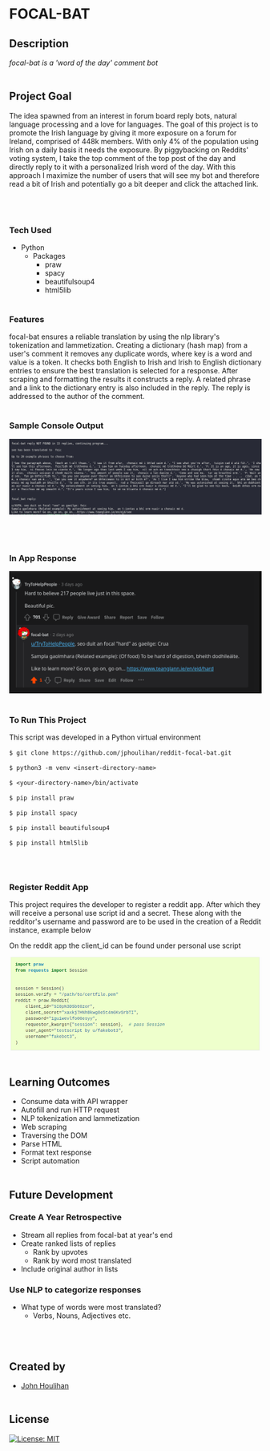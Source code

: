 # **FOCAL-BAT** 

## **Description** 
_focal-bat is a 'word of the day' comment bot_<br/><br/>

## **Project Goal**
The idea spawned from an interest in forum board reply bots, natural language processing and a love for languages. The goal of this project is to promote the Irish language by giving it more exposure on a forum for Ireland, comprised of 448k members. With only 4% of the population using Irish on a daily basis it needs the exposure. By piggybacking on Reddits' voting system, I take the top comment of the top post of the day and directly reply to it with a personalized Irish word of the day. With this approach I maximize the number of users that will see my bot and therefore read a bit of Irish and potentially go a bit deeper and click the attached link.<br/><br/><br/><br/>

### **Tech Used**
* Python
  * Packages
    * praw
    * spacy
    * beautifulsoup4
    * html5lib<br/><br/>

### **Features**
focal-bat ensures a reliable translation by using the nlp library's tokenization and lammetization. Creating a dictionary (hash map) from a user's comment it removes any duplicate words, where key is a word and value is a token. It checks both English to Irish and Irish to English dictionary entries to ensure the best translation is selected for a response. After scraping and formatting the results it constructs a reply. A related phrase and a link to the dictionary entry is also included in the reply. The reply is addressed to the author of the comment.<br/><br/>

### **Sample Console Output**

![alt text](focal-console.png "samp console output")<br/><br><br/><br/>


### **In App Response**

![alt text](reddit-response-example.png "in app response")<br/><br/>


### **To Run This Project**

This script was developed in a Python virtual environment 

```
$ git clone https://github.com/jphoulihan/reddit-focal-bat.git
```

```
$ python3 -m venv <insert-directory-name>
```
```
$ <your-directory-name>/bin/activate
```
```
$ pip install praw
```
```
$ pip install spacy
```
```
$ pip install beautifulsoup4
```
```
$ pip install html5lib
```
<br/><br/>

### **Register Reddit App**
This project requires the developer to register a reddit app. After which they will receive a personal use script id and a secret. These along with the redditor's username and password are to be used in the creation of a Reddit instance, example below 

On the reddit app the client_id can be found under personal use script


![alt text](reddit-instance.png "reddit instance")<br/><br/>

## Learning Outcomes
* Consume data with API wrapper
* Autofill and run HTTP request
* NLP tokenization and lammetization
* Web scraping
* Traversing the DOM
* Parse HTML 
* Format text response 
* Script automation<br/><br/>

## Future Development

### Create A Year Retrospective
* Stream all replies from focal-bat at year's end
* Create ranked lists of replies
    * Rank by upvotes
    * Rank by word most translated
* Include original author in lists

### Use NLP to categorize responses
* What type of words were most translated? 
    * Verbs, Nouns, Adjectives etc.<br/><br/><br/><br/>

## Created by

- [John Houlihan](https://github.com/jphoulihan "Visit John's GitHub")<br/><br/>

## License

[![License: MIT](https://img.shields.io/badge/License-MIT-yellow.svg)](https://opensource.org/licenses/MIT)

